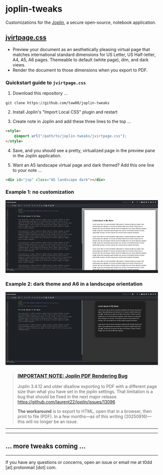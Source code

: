# joplin-tweaks

Customizations for the [Joplin](https://joplinapp.org/), a secure open-source,
notebook application.

## [jvirtpage.css](jvirtpage.css)

- Preview your document as an aesthetically pleasing virtual page that
  matches international standard dimensions for US Letter, US Half-letter, A4,
  A5, A6 pages. Themeable to default (white page), dim, and dark views.
- Render the document to those dimensions when you export to PDF.

### Quickstart guide to `jvirtpage.css`

1. Download this repository …

`git clone https://github.com/taw00/joplin-tweaks`

2. Install Joplin's "Import Local CSS" plugin and restart

3. Create note in Joplin and add these three lines to the top …

```html
<style>
    @import url("/path/to/joplin-tweaks/jvirtpage.css");
</style>
```

4. Save, and you should see a pretty, virtualized page in the preview pane in
   the Joplin application.

5. Want an A5 landscape virtual page and dark themed? Add this one line to your
   note …

```html
<div id="jvp" class="A5 landscape dark"></div>
```

### Example 1: no customization

![jvirtpage-default-us-letter](images/jvirtpage-default-us-letter.png)

### Example 2: dark theme and A6 in a landscape orientation
![jvirtpage-dark-a6-landscape](images/jvirtpage-dark-a6-landscape.png)

> ### [IMPORTANT NOTE: Joplin PDF Rendering Bug](https://github.com/laurent22/joplin/issues/13096)
> 
> Joplin 3.4.12 and older disallow exporting to PDF with a different page size
> than what you have set in the joplin settings. That limitation is a bug that
> should be fixed in the next major release.
> https://github.com/laurent22/joplin/issues/13096
>
> **The workaround** is to export to HTML, open that in a browser, then print
> to file (PDF). In a few months—as of this writing (20250916)—this will
> no longer be an issue.


---
---

## … more tweaks coming …

---

If you have any questions or concerns, open an issue or email me at t0dd [at]
protonmail [dot] com.

